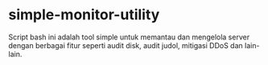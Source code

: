# simple-monitor-utility
Script bash ini adalah tool simple untuk memantau dan mengelola server dengan berbagai fitur seperti audit disk, audit judol,  mitigasi DDoS dan lain-lain.
